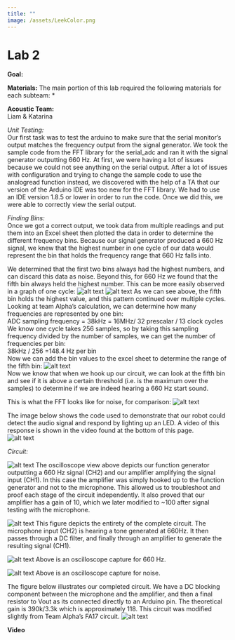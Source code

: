 ```yaml
---
title: ""
image: /assets/LeekColor.png
---
```


# Lab 2

**Goal:**



**Materials:**
The main portion of this lab required the following materials for each subteam:
* 

**Acoustic Team:**  
Liam & Katarina

*Unit Testing:*  
Our first task was to test the arduino to make sure that the serial monitor’s output matches the frequency output from the signal generator. We took the sample code from the FFT library for the serial_adc and ran it with the signal generator outputting 660 Hz. At first, we were having a lot of issues because we could not see anything on the serial output. After a lot of issues with configuration and trying to change the sample code to use the analogread function instead, we discovered with the help of a TA that our version of the Arduino IDE was too new for the FFT library. We had to use an IDE version 1.8.5 or lower in order to run the code. Once we did this, we were able to correctly view the serial output.

*Finding Bins:*  
Once we got a correct output, we took data from multiple readings and put them into an Excel sheet then plotted the data in order to determine the different frequency bins. Because our signal generator produced a 660 Hz signal, we knew that the highest number in one cycle of our data would represent the bin that holds the frequency range that 660 Hz falls into.

We determined that the first two bins always had the highest numbers, and can discard this data as noise. Beyond this, for 660 Hz we found that the fifth bin always held the highest number. This can be more easily observed in a graph of one cycle:
![alt text](/assets/lab2/660Hz_reading.png)
![alt text](/assets/lab2/excel_bins.png)
As we can see above, the fifth bin holds the highest value, and this pattern continued over multiple cycles. 
Looking at team Alpha’s calculation, we can determine how many frequencies are represented by one bin:  
ADC sampling frequency = 38kHz = 16MHz/ 32 prescalar / 13 clock cycles  
We know one cycle takes 256 samples, so by taking this sampling frequency divided by the number of samples, we can get the number of frequencies per bin:  
38kHz / 256 =148.4 Hz per bin  
Now we can add the bin values to the excel sheet to determine the range of the fifth bin:
![alt text](/assets/lab2/close_up.png)  
Now we know that when we hook up our circuit, we can look at the fifth bin and see if it is above a certain threshold (i.e. is the maximum over the samples) to determine if we are indeed hearing a 660 Hz start sound.

This is what the FFT looks like for noise, for comparison:
![alt text](/assets/lab2/noise_fft.png)

The image below shows the code used to demonstrate that our robot could detect the audio signal and respond by lighting up an LED. A video of this response is shown in the video found at the bottom of this page.  
![alt text](/assets/lab2/mic_code.png)

*Circuit:* 

 ![alt text](/assets/lab2/signal_gen_mic.png)
 The oscilloscope view above depicts our function generator outputting a 660 Hz signal (CH2) and our amplifier amplifying the signal input (CH1). In this case the amplifier was simply hooked up to the function generator and not to the microphone. This allowed us to troubleshoot and proof each stage of the circuit independently. It also proved that our amplifier has a gain of 10, which we later modified to ~100 after signal testing with the microphone. 


![alt text](/assets/lab2/actual_mic_gain.png)
This figure depicts the entirety of the complete circuit. The microphone input (CH2) is hearing a tone generated at 660Hz. It then passes through a DC filter, and finally through an amplifier to generate the resulting signal (CH1). 


![alt text](/assets/lab2/mic_osc_fft.png)
Above is an oscilloscope capture for 660 Hz.

![alt text](/assets/lab2/noise_osc_fft.png)
Above is an oscilloscope capture for noise.

The figure below  illustrates our completed circuit. We have a DC blocking component between the microphone and the amplifier, and then a final resistor to Vout as its connected directly to an Arduino pin. The theoretical gain is 390k/3.3k which is approximately 118. This circuit was modified slightly from Team Alpha’s FA17 circuit.
![alt text](/assets/lab2/mic_circuit_diagram.png)


**Video**  
